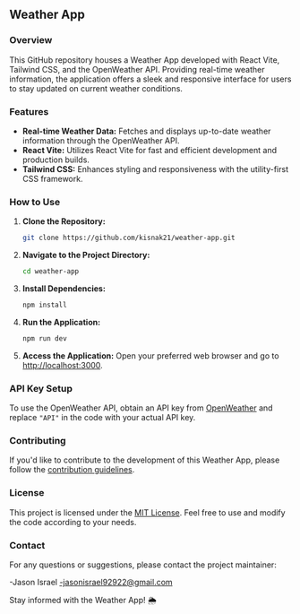 ## Weather App

### Overview

This GitHub repository houses a Weather App developed with React Vite, Tailwind CSS, and the OpenWeather API. Providing real-time weather information, the application offers a sleek and responsive interface for users to stay updated on current weather conditions.

### Features

- **Real-time Weather Data:** Fetches and displays up-to-date weather information through the OpenWeather API.
- **React Vite:** Utilizes React Vite for fast and efficient development and production builds.
- **Tailwind CSS:** Enhances styling and responsiveness with the utility-first CSS framework.

### How to Use

1. **Clone the Repository:**
   ```bash
   git clone https://github.com/kisnak21/weather-app.git
   ```

2. **Navigate to the Project Directory:**
   ```bash
   cd weather-app
   ```

3. **Install Dependencies:**
   ```bash
   npm install
   ```

4. **Run the Application:**
   ```bash
   npm run dev
   ```

5. **Access the Application:**
   Open your preferred web browser and go to [http://localhost:3000](http://localhost:3000).

### API Key Setup

To use the OpenWeather API, obtain an API key from [OpenWeather](https://openweathermap.org/api) and replace `"API"` in the code with your actual API key.

### Contributing

If you'd like to contribute to the development of this Weather App, please follow the [contribution guidelines](CONTRIBUTING.md).

### License

This project is licensed under the [MIT License](LICENSE). Feel free to use and modify the code according to your needs.

### Contact

For any questions or suggestions, please contact the project maintainer:

-Jason Israel
-jasonisrael92922@gmail.com

Stay informed with the Weather App! 🌦️

